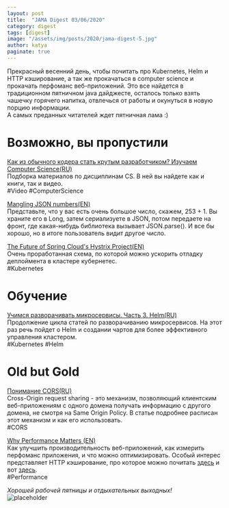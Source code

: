 ```yaml
---
layout: post
title:  "JAMA Digest 03/06/2020"
category: digest
tags: [digest]
image: "/assets/img/posts/2020/jama-digest-5.jpg"
author: katya
paginate: true
---
```

Прекрасный весенний день, чтобы почитать про Kubernetes, Helm и HTTP кэширование, а так же прокачаться в computer science и прокачать перфоманс веб-приложений. Это все найдется в традиционном пятничном java дайджесте, осталось только взять чашечку горячего напитка, отвлечься от работы и окунуться в новую порцию информации.  
А самых преданных читателей ждет пятничная лама :)  

# Возможно, вы пропустили

[Как из обычного кодера стать крутым разработчиком? Изучаем Computer Science(RU)](https://javarush.ru/groups/posts/2555-kak-iz-obihchnogo-kodera-statjh-krutihm-razrabotchikom-izuchaem-computer-science?utm_source=eSputnik-$email-digest&utm_medium=email&utm_campaign=$email-digest-28-active-user&utm_content=753226204)  
Подборка материалов по дисциплинам CS. В ней вы найдете как и книги, так и видео.  
#Video #ComputerScience  

[Mangling JSON numbers(EN)](https://www.techempower.com/blog/2016/07/05/mangling-json-numbers/)  
Представьте, что у вас есть очень большое число, скажем, 253 + 1. Вы храните его в Long, затем сериализуете в JSON, потом передаете на фронт, где какая-нибудь библиотека вызывает JSON.parse(). И все бы хорошо, но в итоге пользователь видит другое число.  

[The Future of Spring Cloud's Hystrix Project(EN)](https://www.infoq.com/articles/spring-cloud-hystrix/)  
Очень проработанная схема, по которой можно ускорить отладку деплоймента в кластере кубернетес.  
#Kubernetes 

# Обучение

[Учимся разворачивать микросервисы. Часть 3. Helm(RU)](https://habr.com/ru/post/490302/)  
Продолжение цикла статей по разворачиванию микросервисов. На этот раз речь пойдет о Helm и создании чартов для более эффективного управления кластером.  
#Kubernetes #Helm  

# Old but Gold

[Понимание CORS(RU)](https://spring-projects.ru/understanding/cors/)  
Cross-Origin request sharing - это механизм, позволяющий клиентским веб-приложениям с одного домена получать информацию с другого домена, не смотря на Same Origin Policy. В статье подробнее расписан этот механизм и как его использовать.  
#CORS

[Why Performance Matters (EN)](https://developers.google.com/web/fundamentals/performance/why-performance-matters)  
Как улучшить производительность веб-приложений, как измерить перфоманс приложения, и что можно оптимизировать. Особый интерес представляет HTTP кэширование, про которое можно почитать [здесь](https://developers.google.com/web/fundamentals/performance/optimizing-content-efficiency/http-caching) и вот [здесь](https://developer.mozilla.org/ru/docs/Web/HTTP/%D0%9A%D1%8D%D1%88%D0%B8%D1%80%D0%BE%D0%B2%D0%B0%D0%BD%D0%B8%D0%B5).  
#Performance

*Хорошей рабочей пятницы и отдыхательных выходных!*  
![placeholder](https://media.giphy.com/media/lpmPfCnxW2NJC/giphy.gif)



